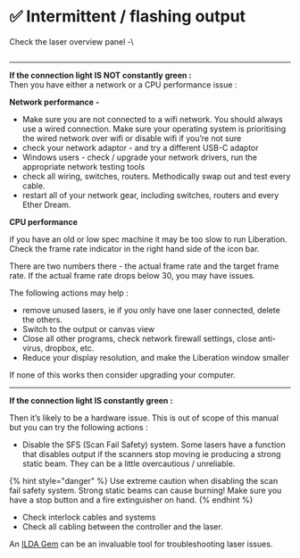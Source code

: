 # ✅ Intermittent / flashing output

Check the laser overview panel -\


<figure><img src="https://europe1.discourse-cdn.com/standard20/uploads/liberation/original/1X/2d83b68767a44fec6ebb5d0ba2267dc27f8546f9.png" alt=""><figcaption></figcaption></figure>

***

**If the connection light IS NOT constantly green :**\
Then you have either a network or a CPU performance issue :

**Network performance -**

* Make sure you are not connected to a wifi network. You should always use a wired connection. Make sure your operating system is prioritising the wired network over wifi or disable wifi if you’re not sure
* check your network adaptor - and try a different USB-C adaptor
* Windows users - check / upgrade your network drivers, run the appropriate network testing tools
* check all wiring, switches, routers. Methodically swap out and test every cable.
* restart all of your network gear, including switches, routers and every Ether Dream.

**CPU performance**

if you have an old or low spec machine it may be too slow to run Liberation. Check the frame rate indicator in the right hand side of the icon bar.

There are two numbers there - the actual frame rate and the target frame rate. If the actual frame rate drops below 30, you may have issues.

The following actions may help :

* remove unused lasers, ie if you only have one laser connected, delete the others.
* Switch to the output or canvas view
* Close all other programs, check network firewall settings, close anti-virus, dropbox, etc.
* Reduce your display resolution, and make the Liberation window smaller

If none of this works then consider upgrading your computer.

***

**If the connection light IS constantly green :**

Then it’s likely to be a hardware issue. This is out of scope of this manual but you can try the following actions :

* Disable the SFS (Scan Fail Safety) system. Some lasers have a function that disables output if the scanners stop moving ie producing a strong static beam. They can be a little overcautious / unreliable.

{% hint style="danger" %}
Use extreme caution when disabling the scan fail safety system. Strong static beams can cause burning! Make sure you have a stop button and a fire extinguisher on hand.&#x20;
{% endhint %}

* Check interlock cables and systems
* Check all cabling between the controller and the laser.

An [ILDA Gem](https://shop.stanwaxlaser.co.uk/ilda-gem-pocket-2020-718-p.asp) can be an invaluable tool for troubleshooting laser issues.
